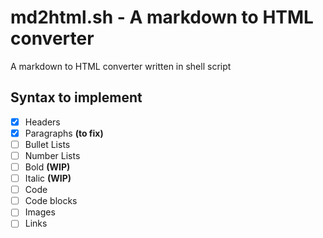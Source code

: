 # md2html.sh - A markdown to HTML converter

A markdown to HTML converter written in shell script

## Syntax to implement

- [x] Headers
- [x] Paragraphs **(to fix)**
- [ ] Bullet Lists
- [ ] Number Lists
- [ ] Bold **(WIP)**
- [ ] Italic **(WIP)**
- [ ] Code
- [ ] Code blocks
- [ ] Images
- [ ] Links
